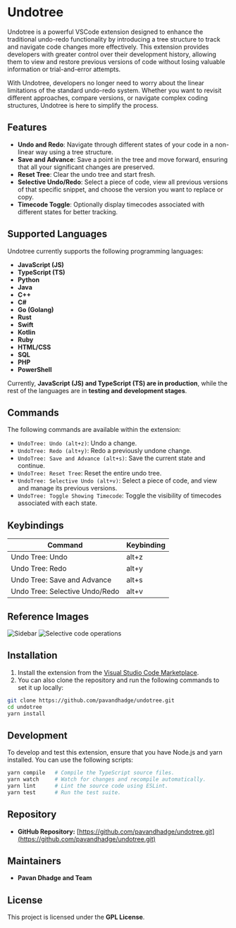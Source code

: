 # Undotree

Undotree is a powerful VSCode extension designed to enhance the traditional undo-redo functionality by introducing a tree structure to track and navigate code changes more effectively. This extension provides developers with greater control over their development history, allowing them to view and restore previous versions of code without losing valuable information or trial-and-error attempts.

With Undotree, developers no longer need to worry about the linear limitations of the standard undo-redo system. Whether you want to revisit different approaches, compare versions, or navigate complex coding structures, Undotree is here to simplify the process.

## Features

- **Undo and Redo**: Navigate through different states of your code in a non-linear way using a tree structure.
- **Save and Advance**: Save a point in the tree and move forward, ensuring that all your significant changes are preserved.
- **Reset Tree**: Clear the undo tree and start fresh.
- **Selective Undo/Redo**: Select a piece of code, view all previous versions of that specific snippet, and choose the version you want to replace or copy.
- **Timecode Toggle**: Optionally display timecodes associated with different states for better tracking.

## Supported Languages

Undotree currently supports the following programming languages:

- **JavaScript (JS)**
- **TypeScript (TS)**
- **Python**
- **Java**
- **C++**
- **C#**
- **Go (Golang)**
- **Rust**
- **Swift**
- **Kotlin**
- **Ruby**
- **HTML/CSS**
- **SQL**
- **PHP**
- **PowerShell**

Currently, **JavaScript (JS) and TypeScript (TS) are in production**, while the rest of the languages are in **testing and development stages**.

## Commands

The following commands are available within the extension:

- `UndoTree: Undo (alt+z)`: Undo a change.
- `UndoTree: Redo (alt+y)`: Redo a previously undone change.
- `UndoTree: Save and Advance (alt+s)`: Save the current state and continue.
- `UndoTree: Reset Tree`: Reset the entire undo tree.
- `UndoTree: Selective Undo (alt+v)`: Select a piece of code, and view and manage its previous versions.
- `UndoTree: Toggle Showing Timecode`: Toggle the visibility of timecodes associated with each state.

## Keybindings

| Command                          | Keybinding |
|-----------------------------------|------------|
| Undo Tree: Undo                  | alt+z      |
| Undo Tree: Redo                  | alt+y      |
| Undo Tree: Save and Advance      | alt+s      |
| Undo Tree: Selective Undo/Redo   | alt+v      |

## Reference Images
![Sidebar](./images/sidebar.png)
![Selective code operations](./images/selective.png)

## Installation

1. Install the extension from the [Visual Studio Code Marketplace](https://marketplace.visualstudio.com/).
2. You can also clone the repository and run the following commands to set it up locally:

```bash
git clone https://github.com/pavandhadge/undotree.git
cd undotree
yarn install
```

## Development

To develop and test this extension, ensure that you have Node.js and yarn installed. You can use the following scripts:

```bash
yarn compile   # Compile the TypeScript source files.
yarn watch     # Watch for changes and recompile automatically.
yarn lint      # Lint the source code using ESLint.
yarn test      # Run the test suite.
```

## Repository

- **GitHub Repository:** [https://github.com/pavandhadge/undotree.git](https://github.com/pavandhadge/undotree.git)

## Maintainers

- **Pavan Dhadge and Team**

## License

This project is licensed under the **GPL License**.

